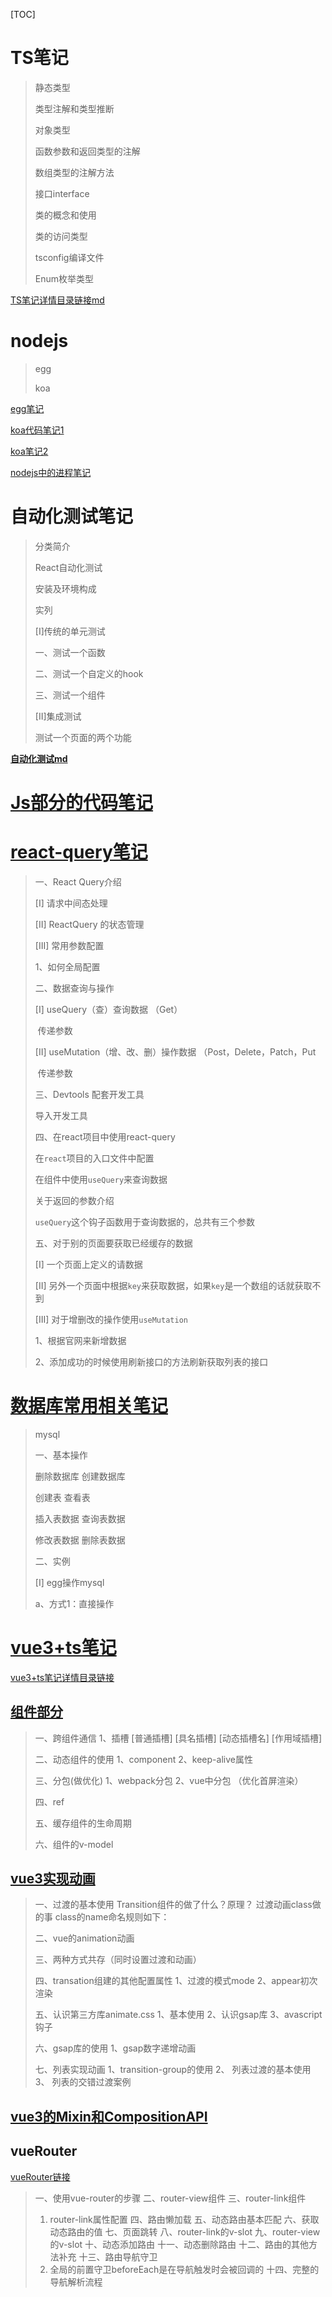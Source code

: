 [TOC]



# **TS笔记**

>  静态类型
>
>  类型注解和类型推断
>
>  对象类型
>
>  函数参数和返回类型的注解
>
>  数组类型的注解方法
>
>  接口interface
>
>  类的概念和使用
>
>  类的访问类型
>
>  tsconfig编译文件
>
>  Enum枚举类型

[TS笔记详情目录链接md](./Ts笔记/TS笔记.md)

# **nodejs**
> egg
>
> koa


[egg笔记](./egg/egg基础学习笔记.md)

[koa代码笔记1](./koa2-代码笔记)

[koa笔记2](./koa2-笔记2)

[nodejs中的进程笔记](./nodejs中的进程笔记)

# **自动化测试笔记**

> 分类简介
>
> React自动化测试
>
> 安装及环境构成
>
> 实列
>
> [I]传统的单元测试
>
> 一、测试一个函数
>
> 二、测试一个自定义的hook
>
> 三、测试一个组件
>
> [II]集成测试
>
> 测试一个页面的两个功能

**[自动化测试md](自动化测试笔记\自动化测试.md)**



# [Js部分的代码笔记](./Js部分的代码笔记)



# [react-query笔记](./react-query笔记/react-query笔记.md)

> 一、React Query介绍
>
> [I] 请求中间态处理
>
> [II] ReactQuery 的状态管理
>
> [III] 常用参数配置
>
> 1、如何全局配置
>
> 二、数据查询与操作
>
> [I] useQuery（查）查询数据 （Get）
>
> ​    传递参数
>
> [II] useMutation（增、改、删）操作数据 （Post，Delete，Patch，Put
>
> ​    传递参数
>
> 三、Devtools 配套开发工具
>
> 导入开发工具
>
> 四、在react项目中使用react-query
>
> 在`react`项目的入口文件中配置
>
> 在组件中使用`useQuery`来查询数据
>
> 关于返回的参数介绍
>
> `useQuery`这个钩子函数用于查询数据的，总共有三个参数
>
> 五、对于别的页面要获取已经缓存的数据
>
> [I] 一个页面上定义的请数据
>
> [II] 另外一个页面中根据`key`来获取数据，如果`key`是一个数组的话就获取不到
>
> [III] 对于增删改的操作使用`useMutation`
>
> 1、根据官网来新增数据
>
> 2、添加成功的时候使用刷新接口的方法刷新获取列表的接口

# [**数据库常用相关笔记**](./数据库常用相关笔记/mysql.md)
> mysql
>
> 一、基本操作
>
> 删除数据库    创建数据库
>
> 创建表      查看表
>
> 插入表数据  查询表数据
>
> 修改表数据   删除表数据
>
> 二、实例
>
> [I]  egg操作mysql
>
> a、方式1：直接操作
# [vue3+ts笔记](./vue3+ts)

[vue3+ts笔记详情目录链接](https://github.com/phj-999/JS-notes/tree/main/vue3%2Bts)

## [组件部分](https://github.com/phj-999/JS-notes/tree/main/vue3%2Bts/%E7%BB%84%E4%BB%B6%E9%83%A8%E5%88%86)

>  一、跨组件通信
>  1、插槽
>  [普通插槽]
>  [具名插槽]
>  [动态插槽名] 
>  [作用域插槽]
>
>  二、动态组件的使用
>  1、component 
>  2、keep-alive属性
>
>  三、分包(做优化)
>  1、webpack分包
>  2、vue中分包 （优化首屏渲染）
>
>  四、ref
>
>  五、缓存组件的生命周期
>
>  六、组件的v-model

## [vue3实现动画](https://github.com/phj-999/JS-notes/tree/main/vue3%2Bts/vue3%E5%AE%9E%E7%8E%B0%E5%8A%A8%E7%94%BB)

>  一、过渡的基本使用
>  Transition组件的做了什么？原理？
>  过渡动画class做的事
>  class的name命名规则如下：
>
>  二、vue的animation动画
>
>  三、两种方式共存（同时设置过渡和动画）
>
>  四、transation组建的其他配置属性
>  1、过渡的模式mode
>  2、appear初次渲染
>
>  五、认识第三方库animate.css
>  1、基本使用
>  2、认识gsap库
>  3、avascript钩子
>
>  六、gsap库的使用 
>  1、gsap数字递增动画
>
>  七、列表实现动画
>  1、transition-group的使用
>  2、 列表过渡的基本使用
>  3、 列表的交错过渡案例

## [vue3的Mixin和CompositionAPI](https://github.com/phj-999/JS-notes/tree/main/vue3%2Bts/vue3%E7%9A%84Mixin%E5%92%8CCompositionAPI)
## vueRouter

[vueRouter链接](https://github.com/phj-999/JS-notes/tree/main/vue3%2Bts/vuerouter)

> 一、使用vue-router的步骤
> 二、router-view组件
> 三、router-link组件
>
> 1. router-link属性配置
> 四、路由懒加载
> 五、动态路由基本匹配
> 六、获取动态路由的值
> 七、页面跳转
> 八、router-link的v-slot
> 九、router-view的v-slot
> 十、动态添加路由
> 十一、动态删除路由
> 十二、路由的其他方法补充
> 十三、路由导航守卫
> 1. 全局的前置守卫beforeEach是在导航触发时会被回调的
> 十四、完整的导航解析流程